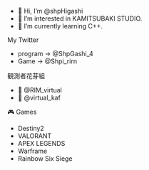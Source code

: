 - 👋 Hi, I’m @shpHigashi
- 👀 I’m interested in KAMITSUBAKI STUDIO.
- 🌱 I’m currently learning C++.

 My Twitter
- program -> @ShpGashi_4
- Game -> @Shpi_rirn

 観測者花芽組
- 💙 @RIM_virtual
- 💖 @virtual_kaf

 🎮 Games
- Destiny2
- VALORANT
- APEX LEGENDS
- Warframe
- Rainbow Six Siege

<!---
shpHigashi/shpHigashi is a ✨ special ✨ repository because its `README.md` (this file) appears on your GitHub profile.
You can click the Preview link to take a look at your changes.
--->
